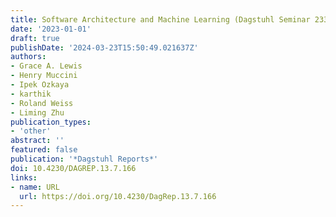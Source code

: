 ```yaml
---
title: Software Architecture and Machine Learning (Dagstuhl Seminar 23302)
date: '2023-01-01'
draft: true
publishDate: '2024-03-23T15:50:49.021637Z'
authors:
- Grace A. Lewis
- Henry Muccini
- Ipek Ozkaya
- karthik
- Roland Weiss
- Liming Zhu
publication_types:
- 'other'
abstract: ''
featured: false
publication: '*Dagstuhl Reports*'
doi: 10.4230/DAGREP.13.7.166
links:
- name: URL
  url: https://doi.org/10.4230/DagRep.13.7.166
---
```


